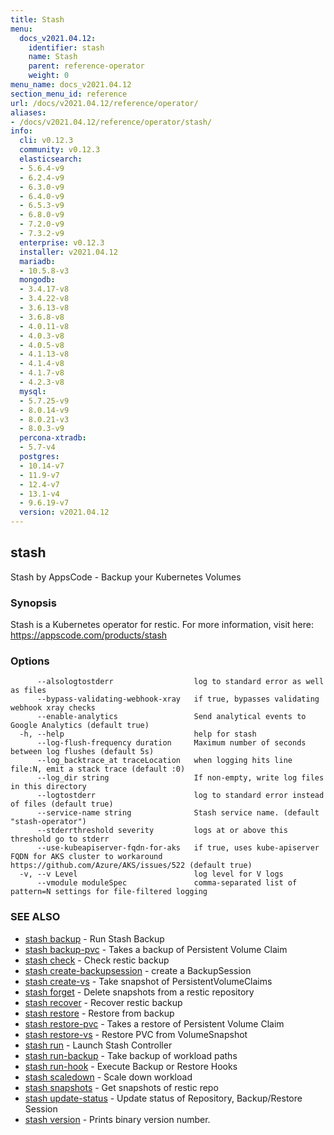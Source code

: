 ```yaml
---
title: Stash
menu:
  docs_v2021.04.12:
    identifier: stash
    name: Stash
    parent: reference-operator
    weight: 0
menu_name: docs_v2021.04.12
section_menu_id: reference
url: /docs/v2021.04.12/reference/operator/
aliases:
- /docs/v2021.04.12/reference/operator/stash/
info:
  cli: v0.12.3
  community: v0.12.3
  elasticsearch:
  - 5.6.4-v9
  - 6.2.4-v9
  - 6.3.0-v9
  - 6.4.0-v9
  - 6.5.3-v9
  - 6.8.0-v9
  - 7.2.0-v9
  - 7.3.2-v9
  enterprise: v0.12.3
  installer: v2021.04.12
  mariadb:
  - 10.5.8-v3
  mongodb:
  - 3.4.17-v8
  - 3.4.22-v8
  - 3.6.13-v8
  - 3.6.8-v8
  - 4.0.11-v8
  - 4.0.3-v8
  - 4.0.5-v8
  - 4.1.13-v8
  - 4.1.4-v8
  - 4.1.7-v8
  - 4.2.3-v8
  mysql:
  - 5.7.25-v9
  - 8.0.14-v9
  - 8.0.21-v3
  - 8.0.3-v9
  percona-xtradb:
  - 5.7-v4
  postgres:
  - 10.14-v7
  - 11.9-v7
  - 12.4-v7
  - 13.1-v4
  - 9.6.19-v7
  version: v2021.04.12
---
```


## stash

Stash by AppsCode - Backup your Kubernetes Volumes

### Synopsis

Stash is a Kubernetes operator for restic. For more information, visit here: https://appscode.com/products/stash

### Options

```
      --alsologtostderr                  log to standard error as well as files
      --bypass-validating-webhook-xray   if true, bypasses validating webhook xray checks
      --enable-analytics                 Send analytical events to Google Analytics (default true)
  -h, --help                             help for stash
      --log-flush-frequency duration     Maximum number of seconds between log flushes (default 5s)
      --log_backtrace_at traceLocation   when logging hits line file:N, emit a stack trace (default :0)
      --log_dir string                   If non-empty, write log files in this directory
      --logtostderr                      log to standard error instead of files (default true)
      --service-name string              Stash service name. (default "stash-operator")
      --stderrthreshold severity         logs at or above this threshold go to stderr
      --use-kubeapiserver-fqdn-for-aks   if true, uses kube-apiserver FQDN for AKS cluster to workaround https://github.com/Azure/AKS/issues/522 (default true)
  -v, --v Level                          log level for V logs
      --vmodule moduleSpec               comma-separated list of pattern=N settings for file-filtered logging
```

### SEE ALSO

* [stash backup](/docs/v2021.04.12/reference/operator/stash_backup)	 - Run Stash Backup
* [stash backup-pvc](/docs/v2021.04.12/reference/operator/stash_backup-pvc)	 - Takes a backup of Persistent Volume Claim
* [stash check](/docs/v2021.04.12/reference/operator/stash_check)	 - Check restic backup
* [stash create-backupsession](/docs/v2021.04.12/reference/operator/stash_create-backupsession)	 - create a BackupSession
* [stash create-vs](/docs/v2021.04.12/reference/operator/stash_create-vs)	 - Take snapshot of PersistentVolumeClaims
* [stash forget](/docs/v2021.04.12/reference/operator/stash_forget)	 - Delete snapshots from a restic repository
* [stash recover](/docs/v2021.04.12/reference/operator/stash_recover)	 - Recover restic backup
* [stash restore](/docs/v2021.04.12/reference/operator/stash_restore)	 - Restore from backup
* [stash restore-pvc](/docs/v2021.04.12/reference/operator/stash_restore-pvc)	 - Takes a restore of Persistent Volume Claim
* [stash restore-vs](/docs/v2021.04.12/reference/operator/stash_restore-vs)	 - Restore PVC from VolumeSnapshot
* [stash run](/docs/v2021.04.12/reference/operator/stash_run)	 - Launch Stash Controller
* [stash run-backup](/docs/v2021.04.12/reference/operator/stash_run-backup)	 - Take backup of workload paths
* [stash run-hook](/docs/v2021.04.12/reference/operator/stash_run-hook)	 - Execute Backup or Restore Hooks
* [stash scaledown](/docs/v2021.04.12/reference/operator/stash_scaledown)	 - Scale down workload
* [stash snapshots](/docs/v2021.04.12/reference/operator/stash_snapshots)	 - Get snapshots of restic repo
* [stash update-status](/docs/v2021.04.12/reference/operator/stash_update-status)	 - Update status of Repository, Backup/Restore Session
* [stash version](/docs/v2021.04.12/reference/operator/stash_version)	 - Prints binary version number.

